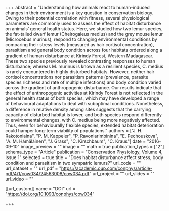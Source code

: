 +++
abstract = "Understanding how animals react to human-induced changes in their environment is a key question in conservation biology. Owing to their potential correlation with fitness, several physiological parameters are commonly used to assess the effect of habitat disturbance on animals’ general health status. Here, we studied how two lemur species, the fat-tailed dwarf lemur (Cheirogaleus medius) and the grey mouse lemur (Microcebus murinus), respond to changing environmental conditions by comparing their stress levels (measured as hair cortisol concentration), parasitism and general body condition across four habitats ordered along a gradient of human disturbance at Kirindy Forest, Western Madagascar. These two species previously revealed contrasting responses to human disturbance; whereas M. murinus is known as a resilient species, C. medius is rarely encountered in highly disturbed habitats. However, neither hair cortisol concentrations nor parasitism patterns (prevalence, parasite species richness and rate of multiple infections) and body condition varied across the gradient of anthropogenic disturbance. Our results indicate that the effect of anthropogenic activities at Kirindy Forest is not reflected in the general health status of both species, which may have developed a range of behavioural adaptations to deal with suboptimal conditions. Nonetheless, a difference in relative density among sites suggests that the carrying capacity of disturbed habitat is lower, and both species respond differently to environmental changes, with C. medius being more negatively affected. Thus, even for behaviourally flexible species, extended habitat deterioration could hamper long-term viability of populations."
authors = ["J. H. Rakotoniaina", "P. M. Kappeler", "P. Ravoniarimbinina", "E. Pechouskova", "A. M. Hämäläinen", "J. Grass", "C. Kirschbaum", "C. Kraus"]
date = "2016-09-10"
image_preview = ""
image = ""
math = true
publication_types = ["2"]
schema_type = "Article"
publication = "Conservation Physiology, Volume 4, Issue 1"
selected = true
title = "Does habitat disturbance affect stress, body condition and parasitism in two sympatric lemurs?"
url_code = ""
url_dataset = ""
url_pdf = "https://academic.oup.com/conphys/article-pdf/4/1/cow034/24563008/cow034.pdf"
url_project = ""
url_slides = ""
url_video = ""

[[url_custom]]
name = "DOI"
url = "https://doi.org/10.1093/conphys/cow034"

+++
